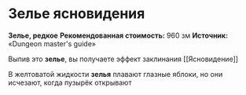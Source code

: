 # Зелье ясновидения

**Зелье, редкое**
**Рекомендованная стоимость:** 960 зм
**Источник:** «Dungeon master's guide»

Выпив это **зелье**, вы получаете эффект заклинания [[Ясновидение]]

В желтоватой жидкости **зелья** плавают глазные яблоки, но они исчезают, когда пузырёк открывают